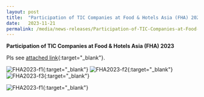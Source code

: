 ```yaml
---
layout: post
title:  "Participation of TIC Companies at Food & Hotels Asia (FHA) 2023"   
date:   2023-11-21
permalink: /media/news-releases/Participation-of-TIC-Companies-at-Food-and-Hotels-Asia-(FHA)-2023
---
```

 
**Participation of TIC Companies at Food & Hotels Asia (FHA) 2023**

Pls see [attached link](https://go.gov.sg/participation-of-tic-companies-at-fha2023){:target="_blank"}.


![FHA2023-f1](/https://go.gov.sg/participation-of-tic-co-fha2023-file1){:target="_blank"}
![FHA2023-f2](/https://go.gov.sg/participation-of-tic-co-fha2023-file2){:target="_blank"}
![FHA2023-f3](/https://go.gov.sg/participation-of-tic-co-fha2023-file3){:target="_blank"}




![FHA2023-f1](/file.go.gov.sg/participation-of-tic-co-fha2023-file3.png){:target="_blank"}
